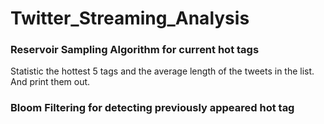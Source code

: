 # Twitter_Streaming_Analysis


### Reservoir Sampling Algorithm for current hot tags

Statistic the hottest 5 tags and the average
length of the tweets in the list. And print them out.



### Bloom Filtering for detecting previously appeared hot tag



